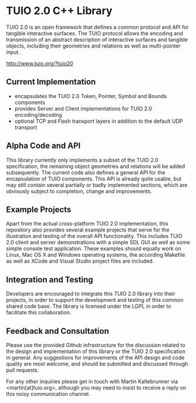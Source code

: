 TUIO 2.0 C++ Library
====================

TUIO 2.0 is an open framework that defines a common protocol and API for tangible interactive 
surfaces. The TUIO protocol allows the encoding and transmission of an abstract description of 
interactive surfaces and tangible objects, including their geometries and relations as well as 
multi-pointer input.

http://www.tuio.org/?tuio20


Current Implementation
----------------------

- encapsulates the TUIO 2.0 Token, Pointer, Symbol and Bounds components 
- provides Server and Client implementations for TUIO 2.0 encoding/decoding
- optional TCP and Flash  transport layers in addition to the default UDP transport

Alpha Code and API
------------------

This library currently only implements a subset of the TUIO 2.0 specification, 
the remaining object geometries and relations will be added subsequently.
The current code also defines a general API for the encapsulation of TUIO components.
This API is already quite usable, but may still contain several partially or badly implemented sections,
which are obviously subject to completion, change and improvements.

Example Projects
----------------

Apart from the actual cross-platform TUIO 2.0 implementation, this repository also provides several example
projects that serve for the illustration and testing of the overall API functionality. This includes TUIO 2.0
client and server demonstrations with a simple SDL GUI as well as some simple console test application.
These examples should equally work on Linux, Mac OS X and Windows operating systems, the according Makefile 
as well as XCode and Visual Studio project files are included.

Integration and Testing
----------------------

Developers are encouraged to integrate this TUIO 2.0 library into their projects,
in order to support the development and testing of this common shared code base.
The library is licensed under the LGPL in order to facilitate this collaboration.


Feedback and Consultation
--------------------------
Please use the provided Github infrastructure for the discussion related to the design 
and implementation of this library or the TUIO 2.0 specification in general. 
Any suggestions for improvements of the API design and code quality are most welcome, 
and should be submitted and discussed through pull requests. 

For any other inquiries please get in touch with Martin Kaltebrunner via <martin[at]tuio.org>,
although you may need to insist to receive a reply on this noisy communication channel.

